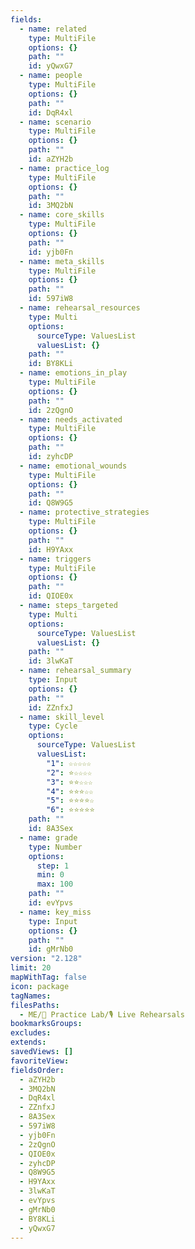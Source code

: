 ```yaml
---
fields:
  - name: related
    type: MultiFile
    options: {}
    path: ""
    id: yQwxG7
  - name: people
    type: MultiFile
    options: {}
    path: ""
    id: DqR4xl
  - name: scenario
    type: MultiFile
    options: {}
    path: ""
    id: aZYH2b
  - name: practice_log
    type: MultiFile
    options: {}
    path: ""
    id: 3MQ2bN
  - name: core_skills
    type: MultiFile
    options: {}
    path: ""
    id: yjb0Fn
  - name: meta_skills
    type: MultiFile
    options: {}
    path: ""
    id: 597iW8
  - name: rehearsal_resources
    type: Multi
    options:
      sourceType: ValuesList
      valuesList: {}
    path: ""
    id: BY8KLi
  - name: emotions_in_play
    type: MultiFile
    options: {}
    path: ""
    id: 2zQgnO
  - name: needs_activated
    type: MultiFile
    options: {}
    path: ""
    id: zyhcDP
  - name: emotional_wounds
    type: MultiFile
    options: {}
    path: ""
    id: Q8W9G5
  - name: protective_strategies
    type: MultiFile
    options: {}
    path: ""
    id: H9YAxx
  - name: triggers
    type: MultiFile
    options: {}
    path: ""
    id: QIOE0x
  - name: steps_targeted
    type: Multi
    options:
      sourceType: ValuesList
      valuesList: {}
    path: ""
    id: 3lwKaT
  - name: rehearsal_summary
    type: Input
    options: {}
    path: ""
    id: ZZnfxJ
  - name: skill_level
    type: Cycle
    options:
      sourceType: ValuesList
      valuesList:
        "1": ☆☆☆☆☆
        "2": ⭐☆☆☆☆
        "3": ⭐⭐☆☆☆
        "4": ⭐⭐⭐☆☆
        "5": ⭐⭐⭐⭐☆
        "6": ⭐⭐⭐⭐⭐
    path: ""
    id: 8A3Sex
  - name: grade
    type: Number
    options:
      step: 1
      min: 0
      max: 100
    path: ""
    id: evYpvs
  - name: key_miss
    type: Input
    options: {}
    path: ""
    id: gMrNb0
version: "2.128"
limit: 20
mapWithTag: false
icon: package
tagNames: 
filesPaths:
  - ME/🧪 Practice Lab/🎙️ Live Rehearsals
bookmarksGroups: 
excludes: 
extends: 
savedViews: []
favoriteView: 
fieldsOrder:
  - aZYH2b
  - 3MQ2bN
  - DqR4xl
  - ZZnfxJ
  - 8A3Sex
  - 597iW8
  - yjb0Fn
  - 2zQgnO
  - QIOE0x
  - zyhcDP
  - Q8W9G5
  - H9YAxx
  - 3lwKaT
  - evYpvs
  - gMrNb0
  - BY8KLi
  - yQwxG7
---
```

